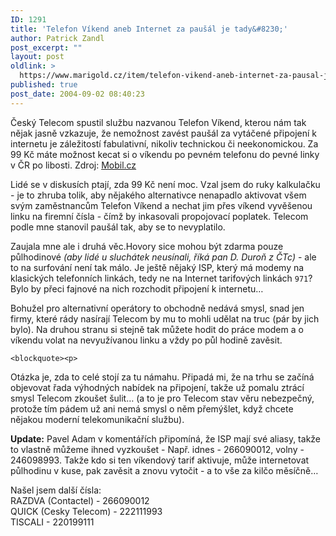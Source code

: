 ```yaml
---
ID: 1291
title: 'Telefon Víkend aneb Internet za paušál je tady&#8230;'
author: Patrick Zandl
post_excerpt: ""
layout: post
oldlink: >
  https://www.marigold.cz/item/telefon-vikend-aneb-internet-za-pausal-je-tady
published: true
post_date: 2004-09-02 08:40:23
---
```

<p>
Český Telecom spustil službu nazvanou Telefon Víkend, kterou nám tak nějak jasně vzkazuje, že nemožnost zavést paušál za vytáčené připojení k internetu je záležitostí fabulativní, nikoliv technickou či neekonomickou. Za 99 Kč máte možnost kecat si o víkendu po pevném telefonu do pevné linky v ČR po libosti. Zdroj: <a href="http://mobil.idnes.cz/publicistika/telecom_novetarify040902.html">Mobil.cz</a></p>

<p>
Lidé se v diskusích ptají, zda 99 Kč není moc. Vzal jsem do ruky kalkulačku - je to zhruba tolik, aby nějakého alternativce nenapadlo aktivovat všem svým zaměstnancům Telefon Víkend a nechat jim přes víkend vyvěšenou linku na firemní čísla - čímž by inkasovali propojovací poplatek. Telecom podle mne stanovil paušál tak, aby se to nevyplatilo.</p>

<p>
Zaujala mne ale i druhá věc.Hovory sice mohou být zdarma pouze půlhodinové <i>(aby lidé u sluchátek neusínali, říká pan D. Duroň z ČTc)</i> - ale to na surfování není tak málo. Je ještě nějaký ISP, který má modemy na klasických telefonních linkách, tedy ne na Internet tarifových linkách <code>971</code>? Bylo by přeci fajnové na nich rozchodit připojení k internetu&#8230; </p>

<p>
Bohužel pro alternativní operátory to obchodně nedává smysl, snad jen firmy, které rády nasírají Telecom by mu to mohli udělat na truc (pár by jich bylo). Na druhou stranu si stejně tak můžete hodit do práce modem a o víkendu volat na nevyužívanou linku a vždy po půl hodině zavěsit.</p>

	<blockquote><p>
Otázka je, zda to celé stojí za tu námahu. Připadá mi, že na trhu se začíná objevovat řada výhodných nabídek na připojení, takže už pomalu ztrácí smysl Telecom zkoušet šulit&#8230; (a to je pro Telecom stav věru nebezpečný, protože tím pádem už ani nemá smysl o něm přemýšlet, když chcete nějakou moderní telekomunikační službu).</p>
</blockquote>
<p>
<b>Update:</b> Pavel Adam v komentářích připomíná, že ISP mají své aliasy, takže to vlastně můžeme ihned vyzkoušet - Např. idnes - 266090012, volny - 246098993. Takže kdo si ten víkendový tarif aktivuje, může internetovat půlhodinu v kuse, pak zavěsit a znovu vytočit - a to vše za kilčo měsíčně&#8230;
</p>

<p>
Našel jsem další čísla: <br/>
RAZDVA (Contactel) - 266090012 <br/>
QUICK (Cesky Telecom) - 222111993 <br/>
TISCALI - 220199111
</p>
